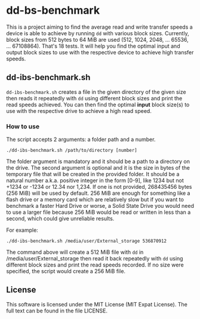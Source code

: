 # dd-bs-benchmark

This is a project aiming to find the average read and write transfer speeds a device is able to achieve by running `dd` with various block sizes. Currently, block sizes from 512 bytes to 64 MiB are used (512, 1024, 2048, ... 65536, ... 67108864). That's 18 tests. It will help you find the optimal input and output block sizes to use with the respective device to achieve high transfer speeds.

## dd-ibs-benchmark.sh
`dd-ibs-benchmark.sh` creates a file in the given directory of the given size then reads it repeatedly with `dd` using different block sizes and print the read speeds achieved. You can then find the optimal __**input**__ block size(s) to use with the respective drive to achieve a high read speed.

### How to use
The script accepts 2 arguments: a folder path and a number.
```
./dd-ibs-benchmark.sh /path/to/directory [number]
```
The folder argument is mandatory and it should be a path to a directory on the drive. The second argument is optional and it is the size in bytes of the temporary file that will be created in the provided folder. It should be a natural number a.k.a. positive integer in the form [0-9], like 1234 but not +1234 or -1234 or 12.34 nor 1,234. If one is not provided, 268435456 bytes (256 MiB) will be used by default. 256 MiB are enough for something like a flash drive or a memory card which are relatively slow but if you want to benchmark a faster Hard Drive or worse, a Solid State Drive you would need to use a larger file because 256 MiB would be read or written in less than a second, which could give unreliable results.

For example:
```
./dd-ibs-benchmark.sh /media/user/External_storage 536870912
```
The command above will create a 512 MiB file with `dd` in /media/user/External_storage then read it back repeatedly with `dd` using different block sizes and print the read speeds recorded. If no size were specified, the script would create a 256 MiB file.

## License
This software is licensed under the MIT License (MIT Expat License). The full text can be found in the file LICENSE.
